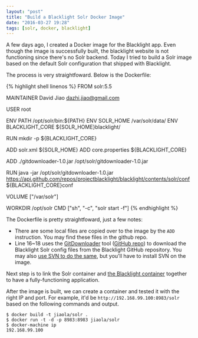 ```yaml
---
layout: "post"
title: "Build a Blacklight Solr Docker Image"
date: "2016-03-27 19:28"
tags: [solr, docker, blacklight]
---
```


A few days ago, I created a Docker image for the Blacklight app. Even though the image is successfully built, the blacklight website is not functioning since there's no Solr backend. Today I tried to build a Solr image based on the default Solr configuration that shipped with Blacklight.

The process is very straightfoward. Below is the Dockerfile:

<!-- more -->

{% highlight shell linenos %}
FROM solr:5.5

MAINTAINER David Jiao <dazhi.jiao@gmail.com>

USER root

ENV PATH /opt/solr/bin:${PATH}
ENV SOLR_HOME /var/solr/data/
ENV BLACKLIGHT_CORE ${SOLR_HOME}blacklight/

RUN mkdir -p ${BLACKLIGHT_CORE}

ADD solr.xml ${SOLR_HOME}
ADD core.properties ${BLACKLIGHT_CORE}

ADD ./gitdownloader-1.0.jar /opt/solr/gitdownloader-1.0.jar

RUN java -jar /opt/solr/gitdownloader-1.0.jar https://api.github.com/repos/projectblacklight/blacklight/contents/solr/conf ${BLACKLIGHT_CORE}conf

VOLUME ["/var/solr"]

WORKDIR /opt/solr
CMD ["sh", "-c", "solr start -f"]
{% endhighlight %}

The Dockerfile is pretty straightfoward, just a few notes:

* There are some local files are copied over to the image by the `ADD` instruction. You may find these files in the github repo.
* Line 16~18 uses the [GitDownloader](http://wenku.ws/2016/03/26/a-java-based-tool-for-downloading-a-directory-in-any-github-repository/) tool ([GitHub repo](https://github.com/jiaola/gitdownloader)) to download the Blacklight Solr config files from the Blacklight GitHub repository. You may also [use SVN to do the same](http://stackoverflow.com/questions/7106012/download-a-single-folder-or-directory-from-a-github-repo), but you'll have to install SVN on the image.

Next step is to link the Solr container and [the Blacklight container](http://wenku.ws/2016/03/22/create-a-docker-image-for-blacklight/) together to have a fully-functioning application.

After the image is built, we can create a container and tested it with the right IP and port. For example, it'd be `http://192.168.99.100:8983/solr` based on the following commands and output.

```
$ docker build -t jiaola/solr .
$ docker run -t -d -p 8983:8983 jiaola/solr
$ docker-machine ip
192.168.99.100
```
